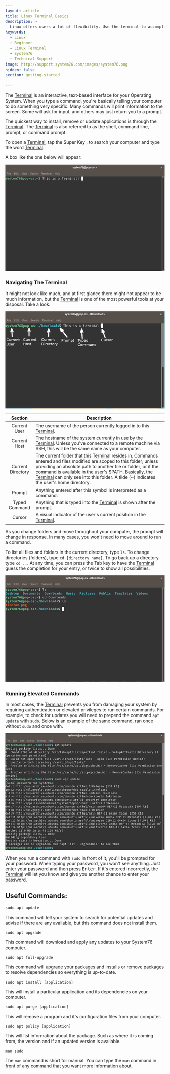 ```yaml
---
layout: article
title: Linux Terminal Basics
description: >
  Linux offers users a lot of flexibility. Use the terminal to accomplish tasks faster
keywords:
  - Linux
  - Beginner
  - Linux Terminal
  - System76
  - Technical Support
image: http://support.system76.com/images/system76.png
hidden: false
section: getting-started

---
```


The <u>Terminal</u> is an interactive, text-based interface for your Operating System. When you type a command, you're basically telling your computer to do something very specific. Many commands will print information to the screen. Some will ask for input, and others may just return you to a prompt.

The quickest way to install, remove or update applications is through the <u>Terminal</u>. The <u>Terminal</u> is also referred to as the shell, command line, prompt, or command prompt.

To open a <u>Terminal</u>, tap the Super Key <kbd><span class="fl-ubuntu"></span></kbd>, <kbd><span class="fl-pop-key"></span></kbd> to search your computer and type the word <u>Terminal</u>.

A box like the one below will appear:

![Terminal](/images/terminal/main.png)

### Navigating The Terminal

It might not look like much, and at first glance there might not appear to be much information, but the <u>Terminal</u> is one of the most powerful tools at your disposal. Take a look:

![Terminal Overview](/images/terminal/overview.png)

Section | Description
:------:|------------
Current User | The username of the person currently logged in to this <u>Terminal</u>.
Current Host | The hostname of the system currently in use by the <u>Terminal</u>. Unless you've connected to a remote machine via SSH, this will be the same name as your computer.
Current Directory | The current folder that this <u>Terminal</u> resides in. Commands entered and files modified are scoped to this folder, unless providing an absolute path to another file or folder, or if the command is available in the user's $PATH. Basically, the <u>Terminal</u> can only see into this folder. A tilde (~) indicates the user's home directory.
Prompt | Anything entered after this symbol is interpreted as a command.
Typed Command | Anything that is typed into the <u>Terminal</u> is shown after the prompt.
Cursor | A visual indicator of the user's current position in the <u>Terminal</u>.

As you change folders and move throughout your computer, the prompt will change in response. In many cases, you won't need to move around to run a command.

To list all files and folders in the current directory, type `ls`. To change directories (folders), type `cd [directory name]`. To go back up a directory type `cd ..`. At any time, you can press the Tab key to have the <u>Terminal</u> guess the completion for your entry, or twice to show all possibilities.

![Moving around](/images/terminal/moving-around.png)

### Running Elevated Commands

In most cases, the <u>Terminal</u> prevents you from damaging your system by requiring authentication or elevated privileges to run certain commands. For example, to check for updates you will need to prepend the command `apt update` with `sudo`. Below is an example of the same command, ran once without `sudo` and once with.

![Using sudo](/images/terminal/sudo.png)

When you run a command with `sudo` in front of it, you'll be prompted for your password. When typing your password, you won't see anything. Just enter your password and then press <kbd>Enter</kbd>. If it's entered incorrectly, the <u>Terminal</u> will let you know and give you another chance to enter your password.

## Useful Commands:

```
sudo apt update
```

This command will tell your system to search for potential updates and advise if there are any available, but this command does not install them.

```
sudo apt upgrade
```

This command will download and apply any updates to your System76 computer.

```
sudo apt full-upgrade
```

This command will upgrade your packages and installs or remove packages to resolve dependencies so everything is up-to-date.


```
sudo apt install [application]
```

This will install a particular application and its dependencies on your computer.

```
sudo apt purge [application]
```

This will remove a program and it's configuration files from your computer.

```
sudo apt policy [application]
```

This will list information about the package. Such as where it is coming from, the version and if an updated version is available.

```
man sudo
```

The `man` command is short for manual. You can type the `man` command in front of any command that you want more information about.
